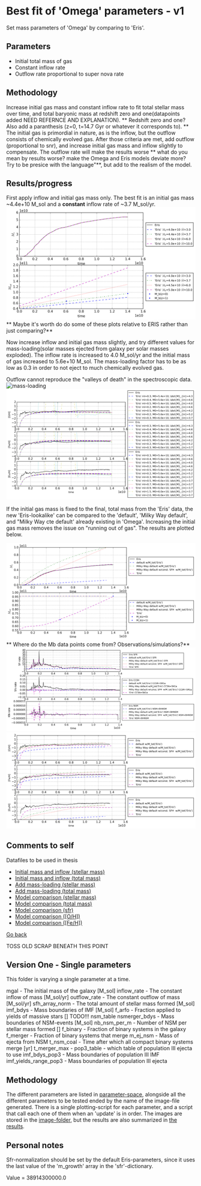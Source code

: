 Best fit of 'Omega' parameters - v1
===========================================

Set mass parameters of 'Omega' by comparing to 'Eris'.

Parameters
-----------
- Initial total mass of gas
- Constant inflow rate
- Outflow rate proportional to super nova rate

Methodology
------------
Increase initial gas mass and constant inflow rate to fit total stellar mass over time, and total baryonic mass at redshift zero and one(datapoints added NEED REFERNCE AND EXPLANATION). ** Redshift zero and one? Also add a paranthesis (z=0, t=14.7 Gyr or whatever it corresponds to). ** The initial gas is primordial in nature, as is the inflow, but the outflow consists of chemically evolved gas.
After those criteria are met, add outflow (proportional to snr), and increase initial gas mass and inflow slightly to compensate. The outflow rate will make the results worse ** what do you mean by results worse? make the Omega and Eris models deviate more? Try to be presice with the language"**, but add to the realism of the model.

Results/progress
------------------

First apply inflow and initial gas mass only. The best fit is an initial gas mass ~4.4e+10 M\_sol and a **constant** inflow rate of ~3.7 M\_sol/yr.
![initial plus inflow only](data/mass_parameters_v1_n1100.png)
** Maybe it's worth do do some of these plots relative to ERIS rather than just comparing?**

Now increase inflow and initial gas mass slightly, and try different values for mass-loading(solar masses ejected from galaxy per solar masses exploded). 
The inflow rate is increased to 4.0 M\_sol/yr and the initial mass of gas increased to 5.6e+10 M\_sol.
The mass-loading factor has to be as low as 0.3 in order to not eject to much chemically evolved gas.

Outflow cannot reproduce the "valleys of death" in the spectroscopic data.
![mass-loading](data/mass_parameters_v2_masses_n300.png)
![mass-loading](data/mass_parameters_v2_spectro_n300.png)

If the initial gas mass is fixed to the final, total mass from the 'Eris' data, the new 'Eris-lookalike' can be compared to the 'default', 'Milky Way default', and "Milky Way cte default' already existing in 'Omega'. Increasing the initial gas mass removes the issue on "running out of gas". The results are plotted below.

![final masses](data/mass_parameters_v3_masses_n300.png)
** Where do the Mb data points come from? Observations/simulations?**
![final rates](data/mass_parameters_v3_rates_n300.png)
![final spectroscopic](data/mass_parameters_v3_spectro_n300.png)

Comments to self
------------------
Datafiles to be used in thesis
 - [Initial mass and inflow (stellar mass)](data/mass_parameters_v1_1_n1100_explanatory.txt)
 - [Initial mass and inflow (total mass)](data/mass_parameters_v1_2_n1100_explanatory.txt)
 - [Add mass-loading (stellar mass)](data/mass_parameters_v2_1_n300_explanatory.txt)
 - [Add mass-loading (total mass)](data/mass_parameters_v2_2_n300_explanatory.txt)
 - [Model comparison (stellar mass)](data/mass_parameters_v3_masses_1_n300_explanatory.txt)
 - [Model comparison (total mass)](data/mass_parameters_v3_masses_2_n300_explanatory.txt)
 - [Model comparison (sfr)](data/mass_parameters_v3_rates_0_n300_explanatory.txt)
 - [Model comparison ([O/H])](data/mass_parameters_v3_spectro_0_n300_explanatory.txt)
 - [Model comparison ([Fe/H])](data/mass_parameters_v3_spectro_1_n300_explanatory.txt)
 
[Go back](../README.md)

TOSS OLD SCRAP BENEATH THIS POINT

Version One - Single parameters
-----------------------------------

This folder is varying a single parameter at a time.

mgal - The initial mass of the galaxy [M\_sol]
inflow\_rate - The constant inflow of mass [M\_sol/yr]
outflow\_rate - The constant outflow of mass [M\_sol/yr]
sfh\_array\_norm - The total amount of stellar mass formed [M\_sol]
imf\_bdys - Mass boundaries of IMF [M\_sol]
f\_arfo - Fraction applied to yields of massive stars []
TODO!!! nsm\_table
nsmerger\_bdys - Mass boundaries of NSM-events [M\_sol]
nb\_nsm\_per\_m - Number of NSM per stellar mass formed []
f\_binary - Fraction of binary systems in the galaxy
f\_merger - Fraction of binary systems that merge
m\_ej\_nsm - Mass of ejecta from NSM
t\_nsm\_coal - Time after which all compact binary systems merge [yr]
t\_merger\_max - 
pop3\_table - which table of population III ejecta to use
imf\_bdys\_pop3 - Mass boundaries of population III IMF
imf\_yields\_range\_pop3 - Mass boundaries of population III ejecta

Methodology
------------
The different parameters are listed in [parameter-space](parameter_space.txt), alongside all the different parameters to be tested ended by the name of the image-file generated.
There is a single plotting-script for each parameter, and a script that call each one of them when an 'update' is in order.
The images are stored in the [image-folder](variable_plots), but the results are also summarized in [the results](Results.md).

Personal notes
----------------
Sfr-normalization should be set by the default Eris-parameters, since it uses the last value of the 'm_growth' array in the 'sfr'-dictionary.

Value = 38914300000.0
